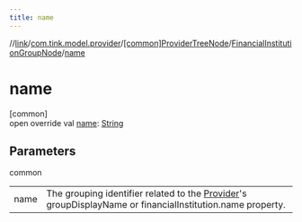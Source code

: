 ```yaml
---
title: name
---
```

//[link](../../../../index.html)/[com.tink.model.provider](../../index.html)/[[common]ProviderTreeNode](../index.html)/[FinancialInstitutionGroupNode](index.html)/[name](name.html)



# name



[common]\
open override val [name](name.html): [String](https://kotlinlang.org/api/latest/jvm/stdlib/kotlin/-string/index.html)



## Parameters


common

| | |
|---|---|
| name | The grouping identifier related to the [Provider](../../[common]-provider/index.html)'s groupDisplayName or     financialInstitution.name property. |





